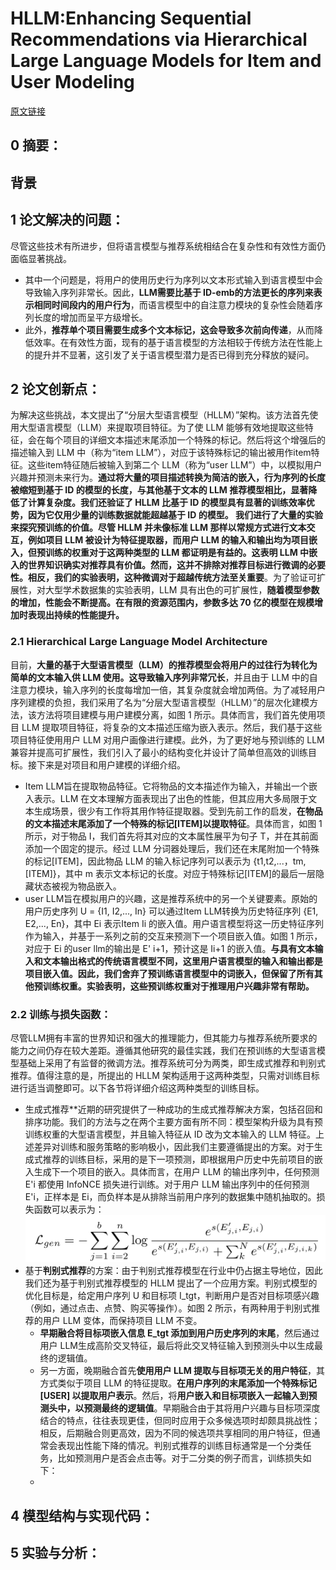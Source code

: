 # HLLM:Enhancing Sequential Recommendations via Hierarchical Large Language Models for Item and User Modeling
[原文链接]([2409.12740](https://arxiv.org/pdf/2409.12740))
## 0 摘要：


## 背景


## 1 论文解决的问题：
尽管这些技术有所进步，但将语言模型与推荐系统相结合在复杂性和有效性方面仍面临显著挑战。
* 其中一个问题是，将用户的使用历史行为序列以文本形式输入到语言模型中会导致输入序列非常长。因此，**LLM需要比基于 ID-emb的方法更长的序列来表示相同时间段内的用户行为**，而语言模型中的自注意力模块的复杂性会随着序列长度的增加而呈平方级增长。
* 此外，**推荐单个项目需要生成多个文本标记，这会导致多次前向传递**，从而降低效率。在有效性方面，现有的基于语言模型的方法相较于传统方法在性能上的提升并不显著，这引发了关于语言模型潜力是否已得到充分释放的疑问。

## 2 论文创新点：
为解决这些挑战，本文提出了“分层大型语言模型（HLLM）”架构。该方法首先使用大型语言模型（LLM）来提取项目特征。为了使 LLM 能够有效地提取这些特征，会在每个项目的详细文本描述末尾添加一个特殊的标记。然后将这个增强后的描述输入到 LLM 中（称为“item  LLM”），对应于该特殊标记的输出被用作item特征。这些item特征随后被输入到第二个 LLM（称为“user  LLM”）中，以模拟用户兴趣并预测未来行为。**通过将大量的项目描述转换为简洁的嵌入，行为序列的长度被缩短到基于 ID 的模型的长度，与其他基于文本的 LLM 推荐模型相比，显著降低了计算复杂度。**我们还验证了 HLLM 比基于 ID 的模型具有显著的训练效率优势，因为它仅用少量的训练数据就能超越基于 ID 的模型。
我们进行了大量的实验来探究预训练的价值。尽管 HLLM 并未像标准 LLM 那样以常规方式进行文本交互，例如项目 LLM 被设计为特征提取器，而用户 LLM 的输入和输出均为项目嵌入，但预训练的权重对于这两种类型的 LLM 都证明是有益的。这表明 LLM 中嵌入的世界知识确实对推荐具有价值。然而，这并不排除对推荐目标进行微调的必要性。相反，我们的实验表明，这种**微调对于超越传统方法至关重要**。为了验证可扩展性，对大型学术数据集的实验表明，LLM 具有出色的可扩展性，**随着模型参数的增加，性能会不断提高。在有限的资源范围内，参数多达 70 亿的模型在规模增加时表现出持续的性能提升。**

### 2.1 Hierarchical Large Language Model Architecture
目前，**大量的基于大型语言模型（LLM）的推荐模型会将用户的过往行为转化为简单的文本输入供 LLM 使用。这导致输入序列非常冗长**，并且由于 LLM 中的自注意力模块，输入序列的长度每增加一倍，其复杂度就会增加两倍。为了减轻用户序列建模的负担，我们采用了名为“分层大型语言模型（HLLM）”的层次化建模方法，该方法将项目建模与用户建模分离，如图 1 所示。具体而言，我们首先使用项目 LLM 提取项目特征，将复杂的文本描述压缩为嵌入表示。然后，我们基于这些项目特征使用用户 LLM 对用户画像进行建模。此外，为了更好地与预训练的 LLM 兼容并提高可扩展性，我们引入了最小的结构变化并设计了简单但高效的训练目标。接下来是对项目和用户建模的详细介绍。
 * Item LLM旨在提取物品特征。它将物品的文本描述作为输入，并输出一个嵌入表示。LLM 在文本理解方面表现出了出色的性能，但其应用大多局限于文本生成场景，很少有工作将其用作特征提取器。受到先前工作的启发，**在物品的文本描述末尾添加了一个特殊的标记[ITEM]以提取特征**。具体而言，如图 1 所示，对于物品 I，我们首先将其对应的文本属性展平为句子 T，并在其前面添加一个固定的提示。经过 LLM 分词器处理后，我们还在末尾附加一个特殊的标记[ITEM]，因此物品 LLM 的输入标记序列可以表示为 {t1,t2,...，tm,[ITEM]}，其中 m 表示文本标记的长度。对应于特殊标记[ITEM]的最后一层隐藏状态被视为物品嵌入。
 * user LLM旨在模拟用户的兴趣，这是推荐系统中的另一个关键要素。原始的用户历史序列 U = {I1, I2,..., In} 可以通过Item LLM转换为历史特征序列 {E1, E2,..., En}，其中 Ei 表示Item Ii 的嵌入值。用户语言模型将这一历史特征序列作为输入，并基于一系列之前的交互来预测下一个项目嵌入值。如图 1 所示，对应于 Ei 的user llm的输出是 E' i+1，预计这是 Ii+1 的嵌入值。**与具有文本输入和文本输出格式的传统语言模型不同，这里用户语言模型的输入和输出都是项目嵌入值。因此，我们舍弃了预训练语言模型中的词嵌入，但保留了所有其他预训练权重。实验表明，这些预训练权重对于推理用户兴趣非常有帮助。**
### 2.2 训练与损失函数：
尽管LLM拥有丰富的世界知识和强大的推理能力，但其能力与推荐系统所要求的能力之间仍存在较大差距。遵循其他研究的最佳实践，我们在预训练的大型语言模型基础上采用了有监督的微调方法。推荐系统可分为两类，即生成式推荐和判别式推荐。值得注意的是，所提出的 HLLM 架构适用于这两种类型，只需对训练目标进行适当调整即可。以下各节将详细介绍这两种类型的训练目标。
- 生成式推荐**近期的研究提供了一种成功的生成式推荐解决方案，包括召回和排序功能。我们的方法与之在两个主要方面有所不同：模型架构升级为具有预训练权重的大型语言模型，并且输入特征从 ID 改为文本输入的 LLM 特征。上述差异对训练和服务策略的影响极小，因此我们主要遵循提出的方案。对于生成式推荐的训练目标，采用的是下一项预测，即根据用户历史中先前项目的嵌入生成下一个项目的嵌入。具体而言，在用户 LLM 的输出序列中，任何预测 E'i 都使用 InfoNCE 损失进行训练。对于用户 LLM 输出序列中的任何预测 E'i，正样本是 Ei，而负样本是从排除当前用户序列的数据集中随机抽取的。损失函数可以表示为：
![输入图片说明](/imgs/2025-09-07/sEbhXfbMZdLWAw73.png)
- 基于**判别式推荐**的方案：由于判别式推荐模型在行业中仍占据主导地位，因此我们还为基于判别式推荐模型的 HLLM 提出了一个应用方案。判别式模型的优化目标是，给定用户序列 U 和目标项 I_tgt，判断用户是否对目标项感兴趣（例如，通过点击、点赞、购买等操作）。如图 2 所示，有两种用于判别式推荐的用户 LLM 变体，而保持项目 LLM 不变。
   - **早期融合将目标项嵌入信息 E_tgt 添加到用户历史序列的末尾**，然后通过用户 LLM生成高阶交叉特征，最后将此交叉特征输入到预测头中以生成最终的逻辑值。
   - 另一方面，晚期融合首先**使用用户 LLM 提取与目标项无关的用户特征**，其方式类似于项目 LLM 的特征提取。**在用户序列的末尾添加一个特殊标记 [USER] 以提取用户表示**。然后，将**用户嵌入和目标项嵌入一起输入到预测头中，以预测最终的逻辑值**。早期融合由于其将用户兴趣与目标项深度结合的特点，往往表现更佳，但同时应用于众多候选项时却颇具挑战性；相反，后期融合则更高效，因为不同的候选项共享相同的用户特征，但通常会表现出性能下降的情况。判别式推荐的训练目标通常是一个分类任务，比如预测用户是否会点击等。对于二分类的例子而言，训练损失如下：
   - 
## 4 模型结构与实现代码：


## 5 实验与分析：

<!--stackedit_data:
eyJoaXN0b3J5IjpbMTI2MzIyMDg2Niw3ODIyNzQ4ODQsNDg3Nj
kxMTE2XX0=
-->